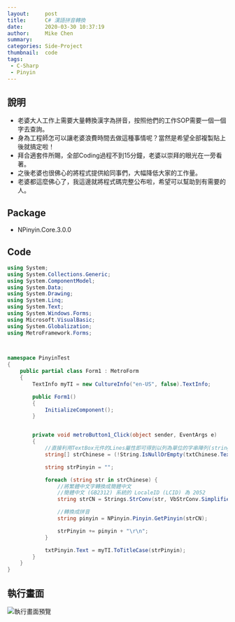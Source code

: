 ```yaml
---
layout:     post
title:      C# 漢語拼音轉換
date:       2020-03-30 10:37:19
author:     Mike Chen
summary:    
categories: Side-Project
thumbnail:  code
tags:
 - C-Sharp
 - Pinyin
---
```



## 說明
* 老婆大人工作上需要大量轉換漢字為拼音，按照他們的工作SOP需要一個一個字去查詢。
* 身為工程師怎可以讓老婆浪費時間去做這種事情呢？當然是希望全部複製貼上後就搞定啦！
* 拜合適套件所賜，全部Coding過程不到15分鐘，老婆以崇拜的眼光在一旁看著。
* 之後老婆也很佛心的將程式提供給同事們，大幅降低大家的工作量。
* 老婆都這麼佛心了，我這邊就將程式碼完整公布啦，希望可以幫助到有需要的人。

## Package
* NPinyin.Core.3.0.0

## Code

```csharp
using System;
using System.Collections.Generic;
using System.ComponentModel;
using System.Data;
using System.Drawing;
using System.Linq;
using System.Text;
using System.Windows.Forms;
using Microsoft.VisualBasic;
using System.Globalization;
using MetroFramework.Forms;
 


namespace PinyinTest
{
    public partial class Form1 : MetroForm
    {
        TextInfo myTI = new CultureInfo("en-US", false).TextInfo;

        public Form1()
        {
            InitializeComponent();
        }


        private void metroButton1_Click(object sender, EventArgs e)
        {
            //直接利用TextBox元件的Lines屬性即可得到以列為單位的字串陣列(string[])
            string[] strChinese = (!String.IsNullOrEmpty(txtChinese.Text.Trim())) ? txtChinese.Lines : null;

            string strPinyin = "";

            foreach (string str in strChinese) {
                //將繁體中文字轉換成簡體中文
                //簡體中文 (GB2312) 系統的 LocaleID (LCID) 為 2052
                string strCN = Strings.StrConv(str, VbStrConv.SimplifiedChinese, 2052);

                //轉換成拼音
                string pinyin = NPinyin.Pinyin.GetPinyin(strCN);

                strPinyin += pinyin + "\r\n";
            }

            txtPinyin.Text = myTI.ToTitleCase(strPinyin);
        }
    }
}

```

## 執行畫面
![執行畫面預覽](https://i.imgur.com/AsxkK9p.png)